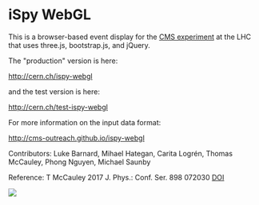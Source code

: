 iSpy WebGL
==========

This is a browser-based event display for the <a href="http://cern.ch/cms" target="_blank">CMS experiment</a> at the LHC that uses
three.js, bootstrap.js, and jQuery.

The "production" version is here:

<a target="_blank" href="http://cern.ch/ispy-webgl">http://cern.ch/ispy-webgl</a>

and the test version is here:

<a target="_blank" href="http://cern.ch/test-ispy-webgl">http://cern.ch/test-ispy-webgl</a>

For more information on the input data format:

<a target="_blank" href="http://cms-outreach.github.io/ispy-webgl">http://cms-outreach.github.io/ispy-webgl</a>

Contributors: Luke Barnard, Mihael Hategan, Carita Logrén, Thomas McCauley, Phong Nguyen, Michael Saunby

Reference: T McCauley 2017 J. Phys.: Conf. Ser. 898 072030 <a target="_blank" href="https://doi.org/10.1088/1742-6596/898/7/072030">DOI</a> 

<img src="https://github.com/cms-outreach/ispy-webgl/blob/master/graphics/ispy-webgl-screenshot-0.9.6.png"></img>
